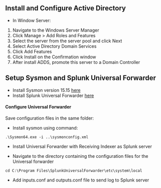 ## Install and Configure Active Directory

- In Window Server:
1. Navigate to the Windows Server Manager
2. Click Manage > Add Roles and Features
3. Select the server from the server pool and click Next
4. Select Active Directory Domain Services
5. Click Add Features
6. Click Install on the Confirmation window
7. After install ADDS, promote this server to a Domain Controller

## Setup Sysmon and Splunk Universal Forwarder

- Install Sysmon version 15.15 [here](https://download.sysinternals.com/files/Sysmon.zip)
- Install Splunk Universal Forwarder [here](https://www.splunk.com/en_us/download/universal-forwarder.html)


#### Configure Universal Forwarder

Save configuration files in the same folder:

- Install sysmon using command:

```
.\Sysmon64.exe -i ..\sysmonconfig.xml
```
- Install Universal Forwarder with Receiving Indexer as Splunk server

- Navigate to the directory containing the configuration files for the Universal forwarder
```
cd C:\Program Files\SplunkUniversalForwarder\etc\system\local
```
- Add inputs.conf and outputs.conf file to send log to Splunk server